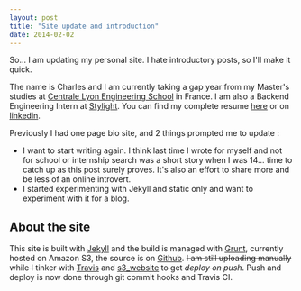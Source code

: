```yaml
---
layout: post
title: "Site update and introduction"
date: 2014-02-02
---
```


So... I am updating my personal site. I hate introductory posts, so I'll make it quick.

The name is Charles and I am currently taking a gap year from my Master's studies at [Centrale Lyon Engineering School][ecl] in France. I am also a Backend Engineering Intern at [Stylight][stylight]. You can find my complete resume [here](http://files.lirsac.me/resume/charles_lirsac_resume_01-2013.pdf) or on [linkedin](http://www.linkedin.com/in/lirsacc).

Previously I had one page bio site, and 2 things prompted me to update :
+ I want to start writing again. I think last time I wrote for myself and not for school or internship search was a short story when I was 14... time to catch up as this post surely proves. It's also an effort to share more and be less of an online introvert.
+ I started experimenting with Jekyll and static only and want to experiment with it for a blog.

## About the site

This site is built with [Jekyll][jekyll] and the build is managed with [Grunt][grunt], currently hosted on Amazon S3, the source is on [Github](https://github.com/lirsacc/lirsac.me). ~~I am still uploading manually while I tinker with [Travis][travis] and [s3_website](https://github.com/laurilehmijoki/s3_website "s3_website") to get *deploy on push*.~~ Push and deploy is now done through git commit hooks and Travis CI.

[ecl]: http://www.ec-lyon.fr/ "Ecole Centrale Lyon"
[travis]: https://travis-ci.org/ "Travis-CI"
[stylight]: http://www.stylight.com/ "Stylight"
[jekyll]: http://jekyllrb.com/ "Jekyll"
[grunt]: http://gruntjs.com/ "Grunt"
